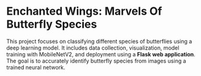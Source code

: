 # Enchanted Wings: Marvels Of Butterfly Species

This project focuses on classifying different species of butterflies using a deep learning model. It includes data collection, visualization, model training with MobileNetV2, and deployment using a **Flask web application**. The goal is to accurately identify butterfly species from images using a trained neural network.
